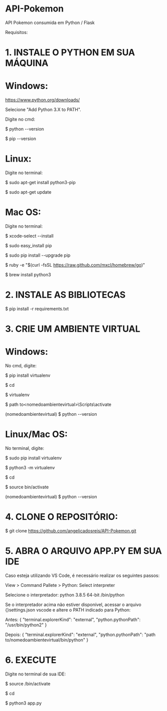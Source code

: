 # API-Pokemon
API Pokemon consumida em Python / Flask

Requisitos:


# 1. INSTALE O PYTHON EM SUA MÁQUINA

# Windows: 

https://www.python.org/downloads/

Selecione "Add Python 3.X to PATH".

Digite no cmd:

$ python --version

$ pip --version

# Linux:

Digite no terminal:

$ sudo apt-get install python3-pip

$ sudo apt-get update

# Mac OS:

Digite no terminal:

$ xcode-select --install

$ sudo easy_install pip

$ sudo pip install --upgrade pip

$ ruby -e "$(curl -fsSL https://raw.github.com/mxcl/homebrew/go)"

$ brew install python3



# 2. INSTALE AS BIBLIOTECAS

$ pip install -r requirements.txt



# 3. CRIE UM AMBIENTE VIRTUAL

# Windows:

No cmd, digite:

$ pip install virtualenv

$ cd <path to>
    
$ virtualenv <nomedoambientevirtual>
    
$ path to\<nomedoambientevirtual>\Scripts\activate

(nomedoambientevirtual) $ python --version

# Linux/Mac OS:

No terminal, digite:

$ sudo pip install virtualenv

$ python3 -m virtualenv <nomedoambientevirtual>
    
$ cd <nomedoambientevirtual>
    
$ source bin/activate

(nomedoambientevirtual) $ python --version



# 4. CLONE O REPOSITÓRIO:

$ git clone <https://github.com/angelicadosreis/API-Pokemon.git>




# 5. ABRA O ARQUIVO APP.PY EM SUA IDE


Caso esteja utilizando VS Code, é necessário realizar os seguintes passos:

View > Command Pallete > Python: Select interpreter

Selecione o interpretador: 
python 3.8.5 64-bit 
<nomedoambientevirtual>/bin/python

Se o interpretador acima não estiver disponível, acessar o arquivo {}settings.json vscode e altere o PATH indicado para Python:

Antes:
{
    "terminal.explorerKind": "external",
    "python.pythonPath": "/usr/bin/python2"
}


Depois:
{
    "terminal.explorerKind": "external",
    "python.pythonPath": "path to/nomedoambientevirtual/bin/python"
}



# 6. EXECUTE

Digite no terminal de sua IDE:

$ source <nomedoambientevirtual>/bin/activate
    
$ cd <path to app.py>
    
$ python3 app.py

